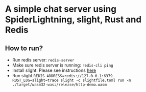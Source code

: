 # A simple chat server using SpiderLightning, slight, Rust and Redis

## How to run?
- Run redis server: `redis-server`
- Make sure redis server is running: `redis-cli ping`
- Install slight. Please see instructions [here](https://github.com/deislabs/spiderlightning#how-to-install-on-macos-and-linux)
- Run slight `REDIS_ADDRESS=redis://127.0.0.1:6379 RUST_LOG=slight=trace slight -c slightfile.toml run -m ./target/wasm32-wasi/release/http-demo.wasm`
